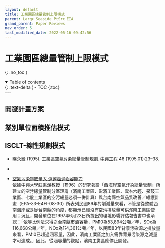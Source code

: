 ```yaml
---
layout: default
title: 工業園區總量管制上限模式
parent: Large Seaside PtSrc EIA
grand_parent: Paper Reviews
nav_order: 5
last_modified_date: 2022-05-16 09:42:56
---
```


# 工業園區總量管制上限模式
{: .no_toc }

<details open markdown="block">
  <summary>
    Table of contents
  </summary>
  {: .text-delta }
- TOC
{:toc}
</details>
---

## 開發計畫方案

## 業別單位面積推估模式

## ISCLT-線性規劃模式

- 曠永銓 (1995). 工業區空氣污染總量管制規劃. [中興工程](https://www.sinotech.org.tw/journal/pdfview.aspx?n=46&s=23) 46 (1995.01):23–38.
- 

- [空氣污染排放量大 遠遠超過涵容能力](http://www.taiwan921.lib.ntu.edu.tw/mypdf/pin01-08-04.html)	
        依據中興大學莊秉潔教授（1996）的研究報告「西海岸空氣汙染總量管制」所建立的空污總量管制分區理論（濱南工業區、彰濱工業區、雲林六輕、鰲鼓工業區、七股工業區的空污總量必須一併計算）與台南縣空氣品質改善／維護計畫（EPA-83-E4Fl-08-30）所表列民國89年的削減量來看，不管是從整體西南海岸或是從台南縣的角度，都顯示已經沒有空污排放量可供濱南工業區使用；況且，開發單位在1997年6月23日所提出的環境影響評估報告書中也承認：「依等比例法求得之台南縣市涵容量，PM10為53,894公噸／年，SOx為116,668公噸／年，NOx為174,361公噸／年，以民國83年背景污染源之排放量來看，PM10已超過涵容量，因此，濱南工業區之加入需靠背景污染源之減量才可達成。」因此，從涵容量的觀點，濱南工業區應停止開發。

